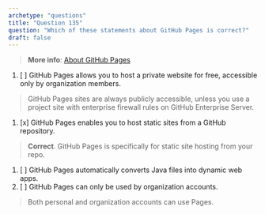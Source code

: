 ```yaml
---
archetype: "questions"  
title: "Question 135"  
question: "Which of these statements about GitHub Pages is correct?"  
draft: false  
---
```


> **More info**: [About GitHub Pages](https://docs.github.com/en/pages/getting-started-with-github-pages/about-github-pages)

1. [ ] GitHub Pages allows you to host a private website for free, accessible only by organization members.  
  > GitHub Pages sites are always publicly accessible, unless you use a project site with enterprise firewall rules on GitHub Enterprise Server.  
1. [x] GitHub Pages enables you to host static sites from a GitHub repository.  
  > **Correct**. GitHub Pages is specifically for static site hosting from your repo.  
1. [ ] GitHub Pages automatically converts Java files into dynamic web apps.  
1. [ ] GitHub Pages can only be used by organization accounts.  
  > Both personal and organization accounts can use Pages.
